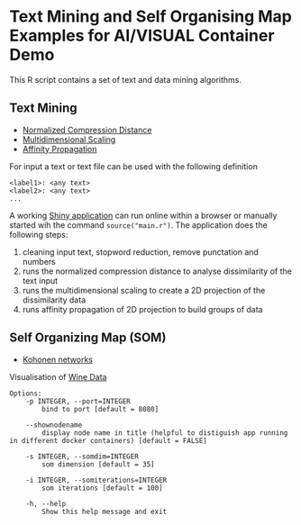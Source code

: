 # Text Mining and Self Organising Map Examples for AI/VISUAL Container Demo

This R script contains a set of text and data mining algorithms.

## Text Mining

* [Normalized Compression Distance](https://en.wikipedia.org/wiki/Normalized_compression_distance)
* [Multidimensional Scaling](https://en.wikipedia.org/wiki/Multidimensional_scaling)
* [Affinity Propagation](https://en.wikipedia.org/wiki/Affinity_propagation)

For input a text or text file can be used with the following definition

```
<label1>: <any text>
<label2>: <any text>
...
```

A working [Shiny application](https://flashpixx.shinyapps.io/TextMining-Grouping/) can run online within a browser or manually started wih the command ```source("main.r")```. The application does the following steps:

1. cleaning input text, stopword reduction, remove punctation and numbers
2. runs the normalized compression distance to analyse dissimilarity of the text input
3. runs the multidimensional scaling to create a 2D projection of the dissimilarity data
4. runs affinity propagation of 2D projection to build groups of data

## Self Organizing Map (SOM)

* [Kohonen networks](https://en.wikipedia.org/wiki/Self-organizing_map)

Visualisation of [Wine Data](https://www.kaggle.com/uciml/red-wine-quality-cortez-et-al-2009)

```
Options:
	-p INTEGER, --port=INTEGER
		bind to port [default = 8080]

	--shownodename
		display node name in title (helpful to distiguish app running in different docker containers) [default = FALSE]

	-s INTEGER, --somdim=INTEGER
		som dimension [default = 35]

	-i INTEGER, --somiterations=INTEGER
		som iterations [default = 100]

	-h, --help
		Show this help message and exit
```
